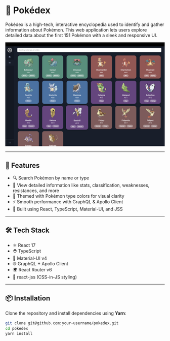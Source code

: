 # 📘 Pokédex

Pokédex is a high-tech, interactive encyclopedia used to identify and gather information about Pokémon. This web application lets users explore detailed data about the first 151 Pokémon with a sleek and responsive UI.

![Pokédex Screenshot](./Pokedex_Preview.png)

---

## 🚀 Features

- 🔍 Search Pokémon by name or type
- 📄 View detailed information like stats, classification, weaknesses, resistances, and more
- 🎨 Themed with Pokémon type colors for visual clarity
- ⚡ Smooth performance with GraphQL & Apollo Client
- 🧩 Built using React, TypeScript, Material-UI, and JSS

---

## 🛠️ Tech Stack

- ⚛️ React 17
- ⛑️ TypeScript
- 🎨 Material-UI v4
- 🌐 GraphQL + Apollo Client
- 🌍 React Router v6
- 🎨 react-jss (CSS-in-JS styling)

---

## 📦 Installation

Clone the repository and install dependencies using **Yarn**:

```bash
git clone git@github.com:your-username/pokedex.git
cd pokedex
yarn install
```
